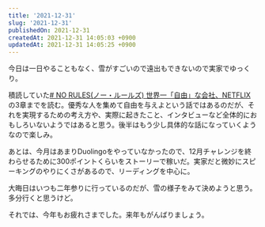 ```yaml
---
title: '2021-12-31'
slug: '2021-12-31'
publishedOn: 2021-12-31
createdAt: 2021-12-31 14:05:03 +0900
updatedAt: 2021-12-31 14:05:25 +0900
---
```

今日は一日やることもなく、雪がすごいので遠出もできないので実家でゆっくり。

積読していた[# NO RULES(ノー・ルールズ) 世界一「自由」な会社、NETFLIX](https://amzn.to/3JtrtFf) の3章までを読む。優秀な人を集めて自由を与えよという話ではあるのだが、それを実現するための考え方や、実際に起きたこと、インタビューなど全体的におもしろいないようではあると思う。後半はもう少し具体的な話になっていくようなので楽しみ。

あとは、今月はあまりDuolingoをやっていなかったので、12月チャレンジを終わらせるために300ポイントくらいをストーリーで稼いだ。実家だと微妙にスピーキングのやりにくさがあるので、リーディングを中心に。

大晦日はいつも二年参りに行っているのだが、雪の様子をみて決めようと思う。多分行くと思うけど。

それでは、今年もお疲れさまでした。来年もがんばりましょう。
